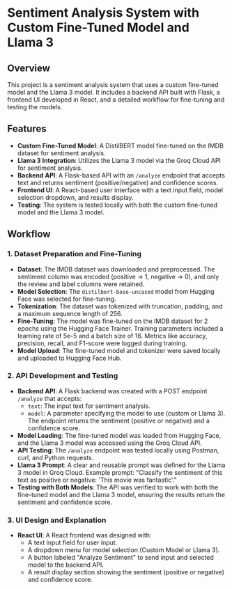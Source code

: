 # Sentiment Analysis System with Custom Fine-Tuned Model and Llama 3

## Overview
This project is a sentiment analysis system that uses a custom fine-tuned model and the Llama 3 model. It includes a backend API built with Flask, a frontend UI developed in React, and a detailed workflow for fine-tuning and testing the models.

## Features
- **Custom Fine-Tuned Model**: A DistilBERT model fine-tuned on the IMDB dataset for sentiment analysis.
- **Llama 3 Integration**: Utilizes the Llama 3 model via the Groq Cloud API for sentiment analysis.
- **Backend API**: A Flask-based API with an `/analyze` endpoint that accepts text and returns sentiment (positive/negative) and confidence scores.
- **Frontend UI**: A React-based user interface with a text input field, model selection dropdown, and results display.
- **Testing**: The system is tested locally with both the custom fine-tuned model and the Llama 3 model.

## Workflow

### 1. **Dataset Preparation and Fine-Tuning**
- **Dataset**: The IMDB dataset was downloaded and preprocessed. The sentiment column was encoded (positive -> 1, negative -> 0), and only the review and label columns were retained.
- **Model Selection**: The `distilbert-base-uncased` model from Hugging Face was selected for fine-tuning.
- **Tokenization**: The dataset was tokenized with truncation, padding, and a maximum sequence length of 256.
- **Fine-Tuning**: The model was fine-tuned on the IMDB dataset for 2 epochs using the Hugging Face Trainer. Training parameters included a learning rate of 5e-5 and a batch size of 16. Metrics like accuracy, precision, recall, and F1-score were logged during training.
- **Model Upload**: The fine-tuned model and tokenizer were saved locally and uploaded to Hugging Face Hub.

### 2. **API Development and Testing**
- **Backend API**: A Flask backend was created with a POST endpoint `/analyze` that accepts:
  - `text`: The input text for sentiment analysis.
  - `model`: A parameter specifying the model to use (custom or Llama 3).
  The endpoint returns the sentiment (positive or negative) and a confidence score.
- **Model Loading**: The fine-tuned model was loaded from Hugging Face, and the Llama 3 model was accessed using the Groq Cloud API.
- **API Testing**: The `/analyze` endpoint was tested locally using Postman, curl, and Python requests.
- **Llama 3 Prompt**: A clear and reusable prompt was defined for the Llama 3 model in Groq Cloud. Example prompt: "Classify the sentiment of this text as positive or negative: 'This movie was fantastic'."
- **Testing with Both Models**: The API was verified to work with both the fine-tuned model and the Llama 3 model, ensuring the results return the sentiment and confidence score.

### 3. **UI Design and Explanation**
- **React UI**: A React frontend was designed with:
  - A text input field for user input.
  - A dropdown menu for model selection (Custom Model or Llama 3).
  - A button labeled "Analyze Sentiment" to send input and selected model to the backend API.
  - A result display section showing the sentiment (positive or negative) and confidence score.
